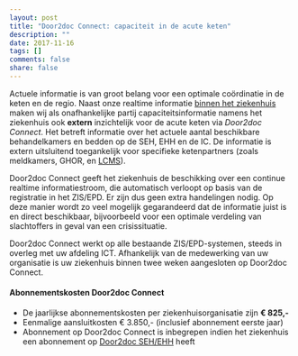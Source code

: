 ```yaml
---
layout: post
title: "Door2doc Connect: capaciteit in de acute keten"
description: ""
date: 2017-11-16
tags: []
comments: false
share: false
---
```


Actuele informatie is van groot belang voor een optimale coördinatie in de keten en de regio. Naast onze realtime informatie [binnen het ziekenhuis](http://docs.door2doc.com/2017-11-16/prijsindicatie/) maken wij als onafhankelijke partij capaciteitsinformatie namens het ziekenhuis ook **extern** inzichtelijk voor de acute keten via _Door2doc Connect_. Het betreft informatie over het actuele aantal beschikbare behandelkamers en bedden op de SEH, EHH en de IC. De informatie is extern uitsluitend toegankelijk voor specifieke ketenpartners (zoals meldkamers, GHOR, en [LCMS](https://www.lcms.nl/)).

Door2doc Connect geeft het ziekenhuis de beschikking over een continue realtime informatiestroom, die automatisch verloopt op basis van de registratie in het ZIS/EPD. Er zijn dus geen extra handelingen nodig. Op deze manier wordt zo veel mogelijk gegarandeerd dat de informatie juist is en direct beschikbaar, bijvoorbeeld voor een optimale verdeling van slachtoffers in geval van een crisissituatie.

Door2doc Connect werkt op alle bestaande ZIS/EPD-systemen, steeds in overleg met uw afdeling ICT. Afhankelijk van de medewerking van uw organisatie is uw ziekenhuis binnen twee weken aangesloten op Door2doc Connect.

#### Abonnementskosten Door2doc Connect
* De jaarlijkse abonnementskosten per ziekenhuisorganisatie zijn **€ 825,-**
* Eenmalige aansluitkosten € 3.850,- (inclusief abonnement eerste jaar)
* Abonnement op Door2doc Connect is inbegrepen indien het ziekenhuis een abonnement op [Door2doc SEH/EHH](http://docs.door2doc.com/2017-11-16/prijsindicatie) heeft
